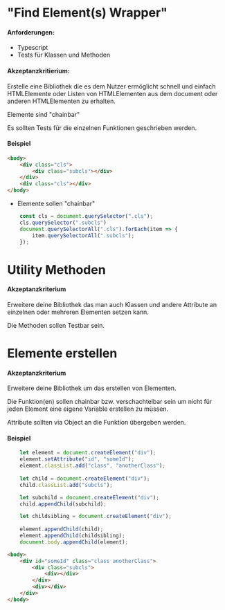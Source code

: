 # "Find Element(s) Wrapper"

#### Anforderungen:
- Typescript
- Tests für Klassen und Methoden

#### Akzeptanzkritierium:

Erstelle eine Bibliothek die es dem Nutzer ermöglicht schnell und einfach HTMLElemente oder Listen von HTMLElementen aus dem document oder anderen HTMLElementen zu erhalten.

Elemente sind "chainbar"

Es sollten Tests für die einzelnen Funktionen geschrieben werden.

#### Beispiel

```html
<body>
    <div class="cls">
        <div class="subcls"></div>
    </div>
    <div class="cls"></div>
</body>
```

- Elemente sollen "chainbar"
```js
    const cls = document.querySelector(".cls");
    cls.querySelector(".subcls")
    document.querySelectorAll(".cls").forEach(item => {
        item.querySelectorAll(".subcls");
    });
```

# Utility Methoden

#### Akzeptanzkriterium

Erweitere deine Bibliothek das man auch Klassen und andere Attribute an einzelnen oder mehreren Elementen setzen kann.

Die Methoden sollen Testbar sein.

# Elemente erstellen

#### Akzeptanzkriterium

Erweitere deine Bibliothek um das erstellen von Elementen.

Die Funktion(en) sollen chainbar bzw. verschachtelbar sein um nicht für jeden Element eine eigene Variable erstellen zu müssen.

Attribute sollten via Object an die Funktion übergeben werden.

#### Beispiel

```js
    let element = document.createElement("div");
    element.setAttribute("id", "someId");
    element.classList.add("class", "anotherClass");
    
    let child = document.createElement("div");
    child.classList.add("subcls");

    let subchild = document.createElement("div");
    child.appendChild(subchild);

    let childsibling = document.createElement("div");
    
    element.appendChild(child);
    element.appendChild(childsibling);
    document.body.appendChild(element);
```
```html
<body>
    <div id="someId" class="class anotherClass">
        <div class="subcls">
            <div></div>
        </div>
        <div></div>
    </div>
</body>
```